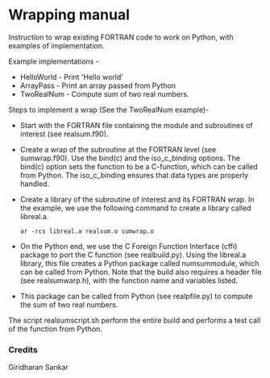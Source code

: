 # Wrapping manual

Instruction to wrap existing FORTRAN code to work on Python, with examples of implementation.

Example implementations - 

* HelloWorld - Print 'Hello world'
* ArrayPass - Print an array passed from Python
* TwoRealNum - Compute sum of two real numbers.

Steps to implement a wrap (See the TwoRealNum example)-

* Start with the FORTRAN file containing the module and subroutines of interest (see realsum.f90).
* Create a wrap of the subroutine at the FORTRAN level (see sumwrap.f90). Use the bind(c) and the iso_c_binding options. The bind(c) option sets the function to be a C-function, which can be called from Python. The iso_c_binding ensures that data types are properly handled.
* Create a library of the subroutine of interest and its FORTRAN wrap. In the example, we use the following command to create a library called libreal.a.

      ar -rcs libreal.a realsum.o sumwrap.o
* On the Python end, we use the C Foreign Function Interface (cffi) package to port the C function (see realbuild.py). Using the libreal.a library, this file creates a Python package called numsummodule, which can be called from Python. Note that the build also requires a header file (see realsumwarp.h), with the function name and variables listed.
* This package can be called from Python (see realpfile.py) to compute the sum of two real numbers.

The script realsumscript.sh perform the entire build and performs a test call of the function from Python. 

### Credits
Giridharan Sankar



